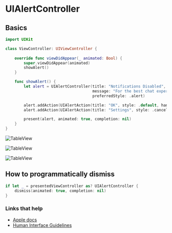 # UIAlertController

## Basics

```swift
import UIKit

class ViewController: UIViewController {
    
    override func viewDidAppear(_ animated: Bool) {
        super.viewDidAppear(animated)
        showAlert()
    }

    func showAlert() {
        let alert = UIAlertController(title: "Notifications Disabled",
                                      message: "For the best chat experience needs notification",
                                      preferredStyle: .alert)

        alert.addAction(UIAlertAction(title: "OK", style: .default, handler: nil))
        alert.addAction(UIAlertAction(title: "Settings", style: .cancel, handler: nil))

        present(alert, animated: true, completion: nil)
    }
}
```

![TableView](https://github.com/jrasmusson/ios-starter-kit/blob/master/basics/UIAlertController/images/alert.png)

![TableView](https://github.com/jrasmusson/ios-starter-kit/blob/master/basics/UIAlertController/images/action-sheet.png)

![TableView](https://github.com/jrasmusson/ios-starter-kit/blob/master/basics/UIAlertController/images/alert-with-textfield.png)

## How to programmatically dismiss

```swift
if let _ = presentedViewController as? UIAlertController {
    dismiss(animated: true, completion: nil)
}
```

### Links that help
* [Apple docs](https://developer.apple.com/documentation/uikit/uialertcontroller)
* [Human Interface Guidelines](https://developer.apple.com/design/human-interface-guidelines/ios/views/alerts)
